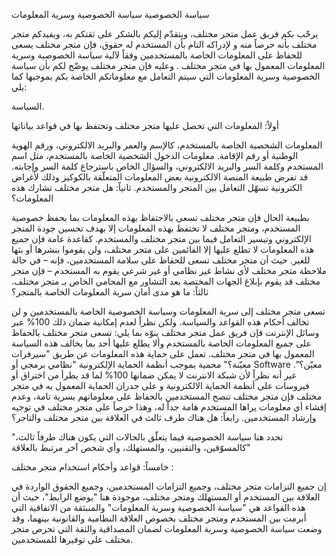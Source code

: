 سياسة الخصوصية
سياسة الخصوصية وسرية المعلومات

يرحّب بكم فريق عمل متجر مختلف، ويتقدّم إليكم بالشكر على ثقتكم به، ويفيدكم متجر مختلف بأنه حرصاً منه و لإدراكه التام بأن المستخدم له حقوق، فإن متجر مختلف يسعى للحفاظ على المعلومات الخاصة بالمستخدمين وفقاً لآلية سياسة الخصوصية وسرية المعلومات المعمول بها في متجر مختلف . وعليه فإن متجر مختلف يوضّح لكم بأن سياسة الخصوصية وسرية المعلومات التي سيتم التعامل مع معلوماتكم الخاصة بكم بموجبها كما يلي:

السياسة.


أولاً: المعلومات التي تحصل عليها متجر مختلف وتحتفظ بها في قواعد بياناتها

المعلومات الشخصية الخاصة بالمستخدم، كالإسم والعمر والبريد الالكتروني، ورقم الهوية الوطنية أو رقم الإقامة.
معلومات الدخول الشخصية الخاصة بالمستخدم، مثل اسم المستخدم وكلمة السر والبريد الالكتروني، والسؤال الخاص باسترجاع كلمة السر وإجابته.
قد تفرض طبيعة المنصة الالكترونية بعض المعلومات المتعلّقة بالكوكيز وذلك لأغراض الكترونية تسهّل التعامل بين المتجر والمستخدم.
ثانياً: هل متجر مختلف تشارك هذه المعلومات؟

بطبيعة الحال فإن متجر مختلف تسعى بالاحتفاظ بهذه المعلومات بما يحفظ خصوصية المستخدم، ومتجر مختلف لا تحتفظ بهذه المعلومات إلا بهدف تحسين جودة المتجر الإلكتروني وتيسير التعامل فيما بين متجر مختلف والمستخدم.
كقاعدة عامة فإن جميع هذه المعلومات لا تطلع عليها إلا القائمين على متجر مختلف، ولن يقوموا بنشرها أو بثها للغير.
حيث أن متجر مختلف تسعى للحفاظ على سلامة المستخدمين، فإنه – في حالة ملاحظة متجر مختلف لأي نشاط غير نظامي أو غير شرعي يقوم به المستخدم – فإن متجر مختلف قد يقوم بإبلاغ الجهات المختصة بعد التشاور مع المحامي الخاص بـ متجر مختلف.
ثالثاً: ما هو مدى أمان سرية المعلومات الخاصة بالمتجر؟

تسعى متجر مختلف إلى سرية المعلومات وسياسة الخصوصية الخاصة بالمستخدمين و لن تخالف أحكام هذه القواعد والسياسة. ولكن نظراً لعدم إمكانية ضمان ذلك 100% عبر وسائل الإنترنت فإن فريق عمل متجر مختلف ينوّه بما يلي:
تسعى متجر مختلف بالحفاظ على جميع المعلومات الخاصة بالمستخدم وألا يطلع عليها أحد بما يخالف هذه السياسة المعمول بها في متجر مختلف.
تعمل على حماية هذه المعلومات عن طريق "سيرفرات معيّنة؟" محمية بموجب أنظمة الحماية الإلكترونية "نظامي برمجي أو Software معيّن؟".
غير أنه نظراً لأن شبكة الانترنت لا يمكن ضمانها 100% لما قد يطرأ من اختراق أو فيروسات على أنظمة الحماية الالكترونية و على جدران الحماية المعمول به في متجر مختلف فإن متجر مختلف تنصح المستخدمين بالحفاظ على معلوماتهم بسرية تامة، وعدم إفشاء أي معلومات يراها المستخدم هامة جداً له، وهذا حرصاً على متجر مختلف في توجيه وإرشاد المستخدمين.
رابعاً: هل هناك طرف ثالث في العلاقة بين متجر مختلف والتاجر؟

"تحدد هنا سياسة الخصوصية فيما يتعلّق بالحالات التي يكون هناك طرفاً ثالث، كالمسوّقين، والتقنيين، والمستهلك، وأي شخص آخر مرتبط بالعلاقة"

خامساً: قواعد وأحكام استخدام متجر مختلف :

إن جميع التزامات متجر مختلف، وجميع التزامات المستخدمين، وجميع الحقوق الواردة في العلاقة بين المستخدم أو المستهلك ومتجر مختلف، موجودة هنا "يوضع الرابط"، حيث أن هذه القواعد هي "سياسة الخصوصية وسرية المعلومات" والمنبثقة من الاتفاقية التي أبرمت بين المستخدم ومتجر مختلف بخصوص العلاقة النظامية والقانونية بينهما، وقد وضعت سياسة الخصوصية وسرية المعلومات لضمان المصداقية والثقة التي تحرص متجر مختلف على توفيرها للمستخدمين.

